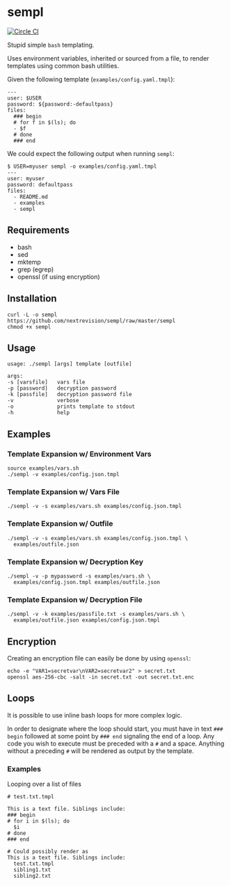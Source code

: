 # sempl

[![Circle CI](https://circleci.com/gh/nextrevision/sempl.svg?style=svg)](https://circleci.com/gh/nextrevision/sempl)

Stupid simple `bash` templating.

Uses environment variables, inherited or sourced from a file, to render
templates using common bash utilities.

Given the following template (```examples/config.yaml.tmpl```):

    ---
    user: $USER
    password: ${password:-defaultpass}
    files:
      ### begin
      # for f in $(ls); do
      - $f
      # done
      ### end

We could expect the following output when running `sempl`:

    $ USER=myuser sempl -o examples/config.yaml.tmpl
    ---
    user: myuser
    password: defaultpass
    files:
      - README.md
      - examples
      - sempl

## Requirements

* bash
* sed
* mktemp
* grep (egrep)
* openssl (if using encryption)

## Installation

```
curl -L -o sempl https://github.com/nextrevision/sempl/raw/master/sempl
chmod +x sempl
```

## Usage

```
usage: ./sempl [args] template [outfile]

args:
-s [varsfile]   vars file
-p [password]   decryption password
-k [passfile]   decryption password file
-v              verbose
-o              prints template to stdout
-h              help
```

## Examples

### Template Expansion w/ Environment Vars

```
source examples/vars.sh
./sempl -v examples/config.json.tmpl
```

### Template Expansion w/ Vars File

```
./sempl -v -s examples/vars.sh examples/config.json.tmpl
```

### Template Expansion w/ Outfile

```
./sempl -v -s examples/vars.sh examples/config.json.tmpl \
  examples/outfile.json
```

### Template Expansion w/ Decryption Key

```
./sempl -v -p mypassword -s examples/vars.sh \
  examples/config.json.tmpl examples/outfile.json
```

### Template Expansion w/ Decryption File

```
./sempl -v -k examples/passfile.txt -s examples/vars.sh \
  examples/outfile.json examples/config.json.tmpl
```

## Encryption

Creating an encryption file can easily be done by using `openssl`:

```
echo -e "VAR1=secretvar\nVAR2=secretvar2" > secret.txt
openssl aes-256-cbc -salt -in secret.txt -out secret.txt.enc
```

## Loops

It is possible to use inline bash loops for more complex logic.

In order to designate where the loop should start, you must have in text
```### begin``` followed at some point by ```### end``` signaling the end
of a loop. Any code you wish to execute must be preceded with a ```#``` and
a space. Anything without a preceding ```#``` will be rendered as output by the
template.

### Examples

Looping over a list of files

    # test.txt.tmpl

    This is a text file. Siblings include:
    ### begin
    # for i in $(ls); do
      $i
    # done
    ### end

    # Could possibly render as
    This is a text file. Siblings include:
      test.txt.tmpl
      sibling1.txt
      sibling2.txt
